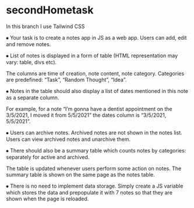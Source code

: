 # secondHometask

In this branch I use Tailwind CSS

⦁	Your task is to create a notes app in JS as a web app. Users can add, edit and remove notes. 

⦁	List of notes is displayed in a form of table (HTML representation may vary: table, divs etc).

The columns are time of creation, note content, note category. Categories are predefined: “Task”, “Random Thought”, “Idea”.

⦁	Notes in the table should also display a list of dates mentioned in this note as a separate column. 

For example, for a note “I’m gonna have a dentist appointment on the 3/5/2021, I moved it from 5/5/2021” the dates column is “3/5/2021, 5/5/2021”.

⦁	Users can archive notes. Archived notes are not shown in the notes list. Users can view archived notes and unarchive them.

⦁	There should also be a summary table which counts notes by categories: separately for active and archived. 

The table is updated whenever users perform some action on notes. The summary table is shown on the same page as the notes table.

⦁	There is no need to implement data storage. Simply create a JS variable which stores the data and prepopulate it with 7 notes so that they are shown when the page is reloaded.
